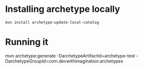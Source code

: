 # Installing archetype locally

`mvn install archetype:update-local-catalog`

# Running it

mvn archetype:generate -DarchetypeArtifactId=archetype-test -DarchetypeGroupId=com.devwithimagination.archetypes